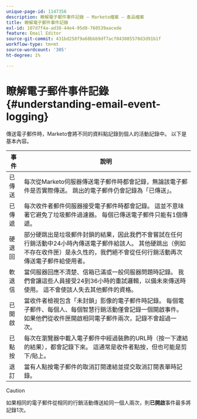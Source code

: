 ```yaml
---
unique-page-id: 1147356
description: 瞭解電子郵件事件記錄 — Marketo檔案 — 產品檔案
title: 瞭解電子郵件事件記錄
exl-id: 107d7f4a-ad38-44e4-95d8-760539aacede
feature: Email Editor
source-git-commit: 431bd258f9a68bbb9df7acf043085578d3d91b1f
workflow-type: tm+mt
source-wordcount: '305'
ht-degree: 1%

---
```


# 瞭解電子郵件事件記錄 {#understanding-email-event-logging}

傳送電子郵件時，Marketo會將不同的資料點記錄到個人的活動記錄中。 以下是基本內容。

| 事件 | 說明 |
|---|---|
| 已傳送 | 每次從Marketo伺服器傳送電子郵件時都會記錄，無論該電子郵件是否實際傳送。 跳出的電子郵件仍會記錄為「已傳送」。 |
| 已傳遞 | 每次收件者郵件伺服器接受電子郵件時都會記錄。 這並不意味著它避免了垃圾郵件過濾器。 每個已傳送電子郵件只能有1個傳遞。 |
| 硬退回 | 部分硬跳出是垃圾郵件封鎖的結果，因此我們不會嘗試在任何行銷活動中24小時內傳送電子郵件給該人。 其他硬跳出（例如不存在收件匣）是永久性的，我們絕不會從任何行銷活動再次傳送電子郵件給使用者。 |
| 軟退信 | 當伺服器回應不清楚、信箱已滿或一般伺服器問題時記錄。 我們會讓這些人員接受24到36小時的重試邏輯，以備未來傳送時使用。 這不會使該人失去其他郵件的資格。 |
| 已開啟 | 當收件者檢視包含「未封鎖」影像的電子郵件時記錄。 每個電子郵件、每個人、每個智慧行銷活動僅會記錄一個開啟事件。 如果他們從收件匣開啟相同電子郵件兩次，記錄不會超過一次。 |
| 已點按 | 每次在瀏覽器中載入電子郵件中經過裝飾的URL時（按一下連結的結果），都會記錄下來。 這通常是收件者點按，但也可能是剪下/貼上。 |
| 退訂 | 當有人點按電子郵件的取消訂閱連結並提交取消訂閱表單時記錄。 |

>[!CAUTION]
>
>如果相同的電子郵件從相同的行銷活動傳送給同一個人兩次，則&#x200B;**已開啟**&#x200B;事件最多將記錄1次。
